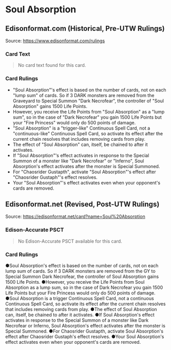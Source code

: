# Soul Absorption

## Edisonformat.com (Historical, Pre-UTW Rulings)

Source: https://www.edisonformat.com/rulings

### Card Text

> No card text found for this card.

### Card Rulings

*   "Soul Absorption"'s effect is based on the number of cards, not on each "lump sum" of cards. So if 3 DARK monsters are removed from the Graveyard to Special Summon "Dark Necrofear", the controller of "Soul Absorption" gains 1500 Life Points.
*   However, you receive the Life Points from "Soul Absorption" as a "lump sum", so in the case of "Dark Necrofear" you gain 1500 Life Points but your "Fire Princess" would only do 500 points of damage.
*   "Soul Absorption" is a "trigger-like" Continuous Spell Card, not a "continuous-like" Continuous Spell Card, so activate its effect after the current chain resolves that includes removing cards from play.
*   The effect of "Soul Absorption" can, itself, be chained to after it activates.
*   If "Soul Absorption"'s effect activates in response to the Special Summon of a monster like "Dark Necrofear" or "Inferno", Soul Absorption's effect activates after the monster is Special Summoned.
*   For "Chaosrider Gustapth", activate "Soul Absorption"'s effect after "Chaosrider Gustaph"'s effect resolves.
*   Your "Soul Absorption"'s effect activates even when your opponent's cards are removed.

## Edisonformat.net (Revised, Post-UTW Rulings)

Source: https://edisonformat.net/card?name=Soul%20Absorption

### Edison-Accurate PSCT

> No Edison-Accurate PSCT available for this card.

### Card Rulings

●Soul Absorption's effect is based on the number of cards, not on each lump sum of cards. So if 3 DARK monsters are removed from the GY to Special Summon Dark Necrofear, the controller of Soul Absorption gains 1500 Life Points.
●However, you receive the Life Points from Soul Absorption as a lump sum, so in the case of Dark Necrofear you gain 1500 Life Points but your Fire Princess would only do 500 points of damage.
●Soul Absorption is a trigger Continuous Spell Card, not a continuous Continuous Spell Card, so activate its effect after the current chain resolves that includes removing cards from play.
●The effect of Soul Absorption can, itself, be chained to after it activates.
●If Soul Absorption's effect activates in response to the Special Summon of a monster like Dark Necrofear or Inferno, Soul Absorption's effect activates after the monster is Special Summoned.
●For Chaosrider Gustapth, activate Soul Absorption's effect after Chaosrider Gustaph's effect resolves.
●Your Soul Absorption's effect activates even when your opponent's cards are removed.
            